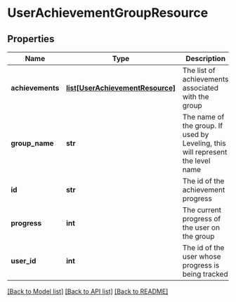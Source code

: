 # UserAchievementGroupResource

## Properties
Name | Type | Description | Notes
------------ | ------------- | ------------- | -------------
**achievements** | [**list[UserAchievementResource]**](UserAchievementResource.md) | The list of achievements associated with the group | 
**group_name** | **str** | The name of the group.  If used by Leveling, this will represent the level name | 
**id** | **str** | The id of the achievement progress | [optional] 
**progress** | **int** | The current progress of the user on the group | 
**user_id** | **int** | The id of the user whose progress is being tracked | 

[[Back to Model list]](../README.md#documentation-for-models) [[Back to API list]](../README.md#documentation-for-api-endpoints) [[Back to README]](../README.md)


